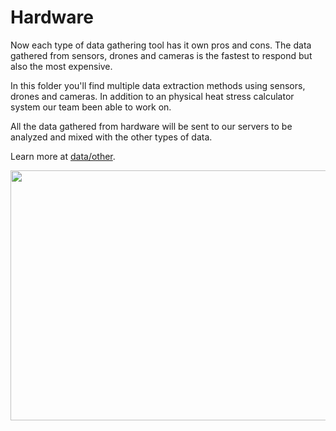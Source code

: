 # Hardware

Now each type of data gathering tool has it own pros and cons. The data gathered from sensors, drones and cameras is the fastest to respond but also the most expensive.

In this folder you'll find multiple data extraction methods using sensors, drones and cameras. In addition to an physical heat stress calculator system our team been able to work on.

All the data gathered from hardware will be sent to our servers to be analyzed and mixed with the other types of data.

Learn more at <a href="https://github.com/usmhic/Warmning/blob/main/data/hardware/other"> data/other</a>.

<p align="center">
  <img width="800" height="400" src="https://github.com/usmhic/Warmning/blob/main/res/img/img/sensor_prototype/sensor.jpg">
</p
